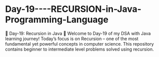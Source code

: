 # Day-19----RECURSION-in-Java-Programming-Language
📁 Day-19: Recursion in Java 🧠 Welcome to Day-19 of my DSA with Java learning journey! Today’s focus is on Recursion – one of the most fundamental yet powerful concepts in computer science. This repository contains beginner to intermediate level problems solved using recursion.
